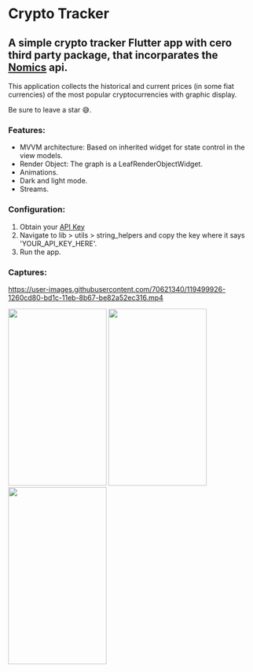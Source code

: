 # Crypto Tracker
## A simple crypto tracker Flutter app with cero third party package, that incorparates the [Nomics](https://nomics.com/) api. 

This application collects the historical and current prices (in some fiat currencies) of the most popular cryptocurrencies with graphic display.

Be sure to leave a star :sweat_smile:.

### Features:
* MVVM architecture: Based on inherited widget for state control in the view models.
* Render Object: The graph is a LeafRenderObjectWidget.
* Animations.
* Dark and light mode.
* Streams.

### Configuration:
1. Obtain your [API Key](https://p.nomics.com/cryptocurrency-bitcoin-api)
2. Navigate to lib > utils > string_helpers and copy the key where it says 'YOUR_API_KEY_HERE'.
3. Run the app.

### Captures:
https://user-images.githubusercontent.com/70621340/119499926-1260cd80-bd1c-11eb-8b67-be82a52ec316.mp4

<p float="left">
  <img width="200" height="360" src="https://user-images.githubusercontent.com/70621340/119414434-69c35700-bca4-11eb-95a7-e9509dc86641.jpg">
  <img width="200" height="360" src="https://user-images.githubusercontent.com/70621340/119414439-6b8d1a80-bca4-11eb-8d86-b3082f47ca38.jpg">
  <img width="200" height="360" src="https://user-images.githubusercontent.com/70621340/119500953-38d33880-bd1d-11eb-900d-323d6121f40e.jpg">
</p>





